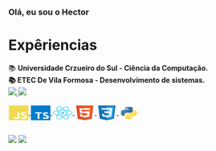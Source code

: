 ### Olá, eu sou o Hector

<h1>Expêriencias</h1>
📚 <strong>Universidade Crzueiro do Sul - Ciência da Computação. <br>
📚 ETEC De Vila Formosa - Desenvolvimento de sistemas.</strong>


<div>
  <a href="https://beacons.ai/hctoliv">
  <img height="42%" src="https://github-readme-stats.vercel.app/api?username=hctoliv&show_icons=true&theme=dark">
  <img height="50%" src="https://github-readme-stats.vercel.app/api/top-langs/?username=hctoliv&theme=dark">
</div>

<div style="display: inline_block"><br>
  <img align="center" alt="Js" height="30" width="40" src="https://raw.githubusercontent.com/devicons/devicon/master/icons/javascript/javascript-plain.svg">
  <img align="center" alt="Ts" height="30" width="40" src="https://raw.githubusercontent.com/devicons/devicon/master/icons/typescript/typescript-plain.svg">
  <img align="center" alt="React" height="30" width="40" src="https://raw.githubusercontent.com/devicons/devicon/master/icons/react/react-original.svg">
  <img align="center" alt="HTML" height="30" width="40" src="https://raw.githubusercontent.com/devicons/devicon/master/icons/html5/html5-original.svg">
  <img align="center" alt="CSS" height="30" width="40" src="https://raw.githubusercontent.com/devicons/devicon/master/icons/css3/css3-original.svg">
  <img align="center" alt="Python" height="30" width="40" src="https://raw.githubusercontent.com/devicons/devicon/master/icons/python/python-original.svg">
</div>
  
  ##
 
  <a href="https://www.linkedin.com/in/hector-oliveira-a894951b7?lipi=urn%3Ali%3Apage%3Ad_flagship3_profile_view_base_contact_details%3BGWa7Nnr%2BSVulVfLJ0A3BfA%3D%3Dlipi=urn%3Ali%3Apage%3Ad_flagship3_profile_view_base_contact_details%3B0FDreaSZTb%2BWGlBeRMKBrg%3D%3D" target="_blank"><img src="https://img.shields.io/badge/-LinkedIn-%230077B5?style=for-the-badge&logo=linkedin&logoColor=white" target="_blank"></a> 
   <a href="https://instagram.com/hctoliv_" target="_blank"><img src="https://img.shields.io/badge/-Instagram-%23E4405F?style=for-the-badge&logo=instagram&logoColor=white" target="_blank"></a>
